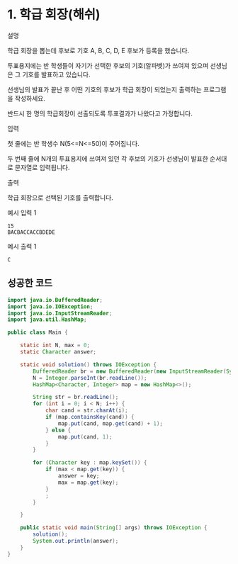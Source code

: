 # 1. 학급 회장(해쉬)

설명

학급 회장을 뽑는데 후보로 기호 A, B, C, D, E 후보가 등록을 했습니다.

투표용지에는 반 학생들이 자기가 선택한 후보의 기호(알파벳)가 쓰여져 있으며 선생님은 그 기호를 발표하고 있습니다.

선생님의 발표가 끝난 후 어떤 기호의 후보가 학급 회장이 되었는지 출력하는 프로그램을 작성하세요.

반드시 한 명의 학급회장이 선출되도록 투표결과가 나왔다고 가정합니다.



입력

첫 줄에는 반 학생수 N(5<=N<=50)이 주어집니다.

두 번째 줄에 N개의 투표용지에 쓰여져 있던 각 후보의 기호가 선생님이 발표한 순서대로 문자열로 입력됩니다.



출력

학급 회장으로 선택된 기호를 출력합니다.



예시 입력 1 

```
15
BACBACCACCBDEDE
```

예시 출력 1

```
C
```



## 성공한 코드

~~~java
import java.io.BufferedReader;
import java.io.IOException;
import java.io.InputStreamReader;
import java.util.HashMap;

public class Main {

    static int N, max = 0;
    static Character answer;

    static void solution() throws IOException {
        BufferedReader br = new BufferedReader(new InputStreamReader(System.in));
        N = Integer.parseInt(br.readLine());
        HashMap<Character, Integer> map = new HashMap<>();

        String str = br.readLine();
        for (int i = 0; i < N; i++) {
            char cand = str.charAt(i);
            if (map.containsKey(cand)) {
                map.put(cand, map.get(cand) + 1);
            } else {
                map.put(cand, 1);
            }
        }

        for (Character key : map.keySet()) {
            if (max < map.get(key)) {
                answer = key;
                max = map.get(key);
            }
            ;
        }

    }

    public static void main(String[] args) throws IOException {
        solution();
        System.out.println(answer);
    }
}
~~~


